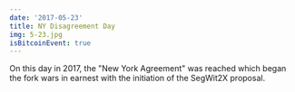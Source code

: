```yaml
---
date: '2017-05-23'
title: NY Disagreement Day
img: 5-23.jpg
isBitcoinEvent: true
---
```


On this day in 2017, the "New York Agreement" was reached which began the fork wars in earnest with the initiation of the SegWit2X proposal.
